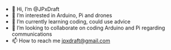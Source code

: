 - 👋 Hi, I’m @JPxDraft
- 👀 I’m interested in Arduino, Pi and drones
- 🌱 I’m currently learning coding, could use advice
- 💞️ I’m looking to collaborate on coding Arduino and Pi regarding communications
- 📫 How to reach me jpxdraft@gmail.com

<!---
JPxDraft/JPxDraft is a ✨ special ✨ repository because its `README.md` (this file) appears on your GitHub profile.
You can click the Preview link to take a look at your changes.
--->
